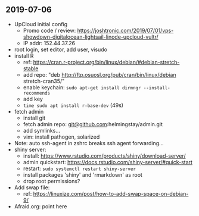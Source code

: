 ## 2019-07-06
* UpCloud initial config
    - Promo code / review: https://joshtronic.com/2019/07/01/vps-showdown-digitalocean-lightsail-linode-upcloud-vultr/
    - IP addr: 152.44.37.26
* root login, set editor, add user, visudo
* install R
    - ref: https://cran.r-project.org/bin/linux/debian/#debian-stretch-stable
    - add repo: "deb http://ftp.osuosl.org/pub/cran/bin/linux/debian stretch-cran35/"
    - enable keychain: `sudo apt-get install dirmngr --install-recommends`
    - add key 
    - `time sudo apt install r-base-dev` (49s) 
* fetch admin
    - install git
    - fetch admin repo: git@github.com:helmingstay/admin.git
    - add symlinks...
    - vim: install pathogen, solarized
* Note: auto ssh-agent in zshrc breaks ssh agent forwarding...
* shiny server:
    - install: https://www.rstudio.com/products/shiny/download-server/
    - admin quickstart: https://docs.rstudio.com/shiny-server/#quick-start
    - restart: `sudo systemctl restart shiny-server`
    - install packages 'shiny' and 'rmarkdown' as root
    - drop root permissions?
* Add swap file:
    - ref: https://linuxize.com/post/how-to-add-swap-space-on-debian-9/
* Afraid.org: point here
